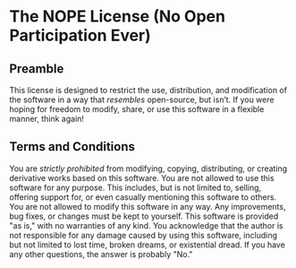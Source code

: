 # The NOPE License (No Open Participation Ever)
## Preamble
This license is designed to restrict the use, distribution, and modification of the software
in a way that *resembles* open-source, but isn’t. If you were hoping for freedom to modify,
share, or use this software in a flexible manner, think again!
## Terms and Conditions
You are *strictly prohibited* from modifying, copying, distributing, or creating derivative
works based on this software. You are not allowed to use this software for any purpose. This
includes, but is not limited to, selling, offering support for, or even casually mentioning
this software to others. You are not allowed to modify this software in any way. Any
improvements, bug fixes, or changes must be kept to yourself. This software is provided "as
is," with no warranties of any kind. You acknowledge that the author is not responsible for any
damage caused by using this software, including but not limited to lost time, broken dreams,
or existential dread.
If you have any other questions, the answer is probably "No."
